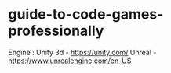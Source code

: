 # guide-to-code-games-professionally

Engine : 
Unity 3d - https://unity.com/
Unreal - https://www.unrealengine.com/en-US
